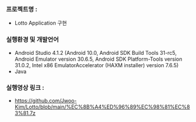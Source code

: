 ### 프로젝트명 :
- Lotto Application 구현

### 실행환경 및 개발언어
-  Android Studio 4.1.2
(Android 10.0, Android SDK Build Tools 31-rc5, Android Emulator version 30.6.5, Android SDK Platform-Tools version 31.0.2, Intel x86 EmulatorAccelerator (HAXM installer) version 7.6.5)
-  Java 

### 실행영상 링크 :
- https://github.com/Jwoo-Kim/Lotto/blob/main/%EC%8B%A4%ED%96%89%EC%98%81%EC%83%81.7z
